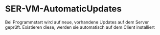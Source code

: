 # SER-VM-AutomaticUpdates
Bei Programmstart wird auf neue, vorhandene Updates auf dem Server geprüft. Existieren diese, werden sie automatisch auf dem Client installiert
